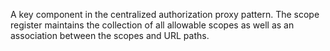 A key component in the centralized authorization proxy pattern. The scope register maintains the collection of all allowable scopes as well as an association between the scopes and URL paths. 
